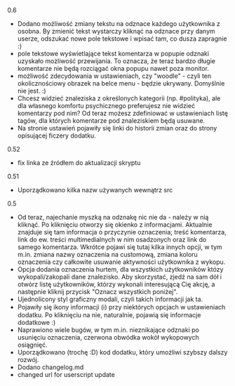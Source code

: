 0.6
* Dodano możliwość zmiany tekstu na odznace każdego użytkownika z osobna. By zmienić tekst wystarczy kliknąć na odznace przy danym userze, odszukać nowe pole tekstowe i wpisać tam, co dusza zapragnie :)
* pole tekstowe wyświetlające tekst komentarza w popupie odznaki uzyskało możliwość przewijania. To oznacza, że teraz bardzo długie komentarze nie będą rozciągać okna popupu nawet poza monitor.
* możliwość zdecydowania w ustawieniach, czy "woodle" - czyli ten okolicznościowy obrazek na belce menu - będzie ukrywany. Domyślnie nie jest. :)
* Chcesz widzieć znaleziska z określonych kategorii (np. #polityka), ale dla własnego komfortu psychicznego preferujesz nie widzieć komentarzy pod nim? Od teraz możesz zdefiniować w ustawieniach listę tagów, dla których komentarze pod znaleziskiem będą usuwane.
* Na stronie ustawień pojawiły się linki do historii zmian oraz do strony opisującej ficzery dodatku.

0.52
* fix linka ze źródłem do aktualizacji skryptu

0.51
* Uporządkowano kilka nazw używanych wewnątrz src

0.5
* Od teraz, najechanie myszką na odznakę nic nie da - należy w nią kliknąć. Po kliknięciu otworzy się okienko z informacjami. Aktualnie znajduje się tam informacja o przyczynie oznaczenia; treść komentarza, link do ew. treści multimedialnych w nim osadzonych oraz link do samego komentarza. Wkrótce pojawi się tutaj kilka innych opcji, w tym m.in. zmiana nazwy oznaczenia na customową, zmiana koloru oznaczenia czy całkowite usuwanie aktywności użytkownika z wykopu.
* Opcja dodania oznaczenia hurtem, dla wszystkich użytkowników któzy wykopali/zakopali dane znalezisko. Aby skorzystać, zjedź na sam dół i otwórz listę użytkowników, którzy wykonali interesującą Cię akcję, a następnie kliknij przycisk "Oznacz wszystkich poniżej".
* Ujednolicony styl graficzny modali, czyli takich informacji jak ta.
* Pojawiły się ikony informacji (ℹ) przy niektórych opcjach w ustawieniach dodatku. Po kliknięciu na nie, naturalnie, pojawią się informacje dodatkowe :)
* Naprawiono wiele bugów, w tym m.in. nieznikające odznaki po usunięciu oznaczenia, czerwona obwódka wokół wykopowych osiągnięć.
* Uporządkowano (trochę :D) kod dodatku, który umożliwi szybszy dalszy rozwój.
* Dodano changelog.md
* changed url for userscript update